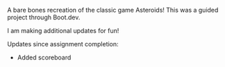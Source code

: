 A bare bones recreation of the classic game Asteroids! This was a guided project through Boot.dev.

I am making additional updates for fun!

Updates since assignment completion:

- Added scoreboard